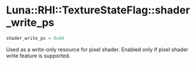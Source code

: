 # Luna::RHI::TextureStateFlag::shader_write_ps

```c++
shader_write_ps = 0x04
```

Used as a write-only resource for pixel shader. Enabled only if pixel shader write feature is supported. 

